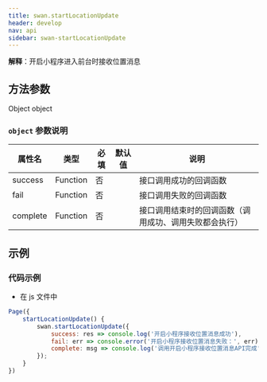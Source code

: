 ```yaml
---
title: swan.startLocationUpdate
header: develop
nav: api
sidebar: swan-startLocationUpdate
---
```


**解释**：开启小程序进入前台时接收位置消息

## 方法参数 
 
 Object object

###  `object` 参数说明  

|属性名 |类型 |必填 |默认值 |说明 |
|---- |----- |----- |----- |---- |
|success |Function |否 | |接口调用成功的回调函数 |
|fail |Function |否 | |接口调用失败的回调函数 |
|complete |Function |否 | |接口调用结束时的回调函数（调用成功、调用失败都会执行）|
## 示例
### 代码示例  
* 在 js 文件中

```js
Page({
    startLocationUpdate() {
        swan.startLocationUpdate({
            success: res => console.log('开启小程序接收位置消息成功'),
            fail: err => console.error('开启小程序接收位置消息失败：', err),
            complete: msg => console.log('调用开启小程序接收位置消息API完成')
        });
    }
})
```

